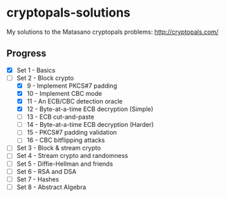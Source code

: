 # cryptopals-solutions
My solutions to the Matasano cryptopals problems: http://cryptopals.com/

## Progress

- [x] Set 1 - Basics
- [ ] Set 2 - Block crypto
  - [x] 9 - Implement PKCS#7 padding
  - [x] 10 - Implement CBC mode
  - [x] 11 - An ECB/CBC detection oracle
  - [x] 12 - Byte-at-a-time ECB decryption (Simple)
  - [ ] 13 - ECB cut-and-paste
  - [ ] 14 - Byte-at-a-time ECB decryption (Harder)
  - [ ] 15 - PKCS#7 padding validation
  - [ ] 16 - CBC bitflipping attacks
- [ ] Set 3 - Block & stream crypto
- [ ] Set 4 - Stream crypto and randomness
- [ ] Set 5 - Diffie-Hellman and friends
- [ ] Set 6 - RSA and DSA
- [ ] Set 7 - Hashes
- [ ] Set 8 - Abstract Algebra
